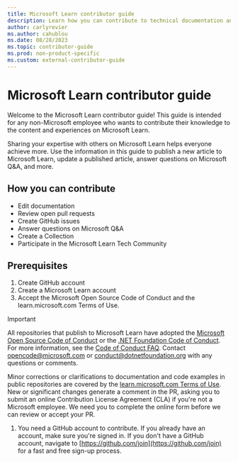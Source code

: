 ```yaml
---
title: Microsoft Learn contributor guide
description: Learn how you can contribute to technical documentation and other content experiences on Microsoft Learn.
author: carlyrevier
ms.author: cahublou
ms.date: 08/28/2023
ms.topic: contributor-guide
ms.prod: non-product-specific
ms.custom: external-contributor-guide
---
```


# Microsoft Learn contributor guide

Welcome to the Microsoft Learn contributor guide! This guide is intended for any non-Microsoft employee who wants to contribute their knowledge to the content and experiences on Microsoft Learn.

Sharing your expertise with others on Microsoft Learn helps everyone achieve more. Use the information in this guide to publish a new article to Microsoft Learn, update a published article, answer questions on Microsoft Q&A, and more.

## How you can contribute

- Edit documentation
- Review open pull requests
- Create GitHub issues
- Answer questions on Microsoft Q&A
- Create a Collection
- Participate in the Microsoft Learn Tech Community

## Prerequisites

1. Create GitHub account
1. Create a Microsoft Learn account
1. Accept the Microsoft Open Source Code of Conduct and the learn.microsoft.com Terms of Use.


> [!IMPORTANT]
> All repositories that publish to Microsoft Learn have adopted the [Microsoft Open Source Code of Conduct](https://opensource.microsoft.com/codeofconduct/) or the [.NET Foundation Code of Conduct](https://dotnetfoundation.org/code-of-conduct). For more information, see the [Code of Conduct FAQ](https://opensource.microsoft.com/codeofconduct/faq/). Contact [opencode@microsoft.com](mailto:opencode@microsoft.com) or [conduct@dotnetfoundation.org](mailto:conduct@dotnetfoundation.org) with any questions or comments.<br>
>
> Minor corrections or clarifications to documentation and code examples in public repositories are covered by the [learn.microsoft.com Terms of Use](/legal/termsofuse). New or significant changes generate a comment in the PR, asking you to submit an online Contribution License Agreement (CLA) if you're not a Microsoft employee. We need you to complete the online form before we can review or accept your PR.

1. You need a GitHub account to contribute. If you already have an account, make sure you're signed in. If you don't have a GitHub account, navigate to [https://github.com/join](https://github.com/join) for a fast and free sign-up process.